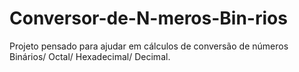 # Conversor-de-N-meros-Bin-rios
Projeto pensado para ajudar em cálculos de conversão de números Binários/ Octal/ Hexadecimal/ Decimal.

